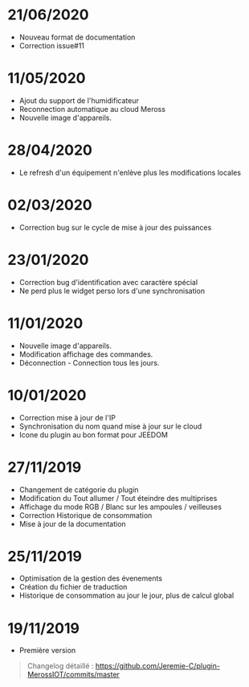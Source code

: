 # 21/06/2020

- Nouveau format de documentation
- Correction issue#11

# 11/05/2020

- Ajout du support de l'humidificateur
- Reconnection automatique au cloud Meross
- Nouvelle image d'appareils.

# 28/04/2020

- Le refresh d'un équipement n'enlève plus les modifications locales

# 02/03/2020

- Correction bug sur le cycle de mise à jour des puissances

# 23/01/2020

- Correction bug d'identification avec caractère spécial
- Ne perd plus le widget perso lors d'une synchronisation 

# 11/01/2020

- Nouvelle image d'appareils.
- Modification affichage des commandes.
- Déconnection - Connection tous les jours.

# 10/01/2020

- Correction mise à jour de l'IP
- Synchronisation du nom quand mise à jour sur le cloud
- Icone du plugin au bon format pour JEEDOM

# 27/11/2019

- Changement de catégorie du plugin
- Modification du Tout allumer / Tout éteindre des multiprises
- Affichage du mode RGB / Blanc sur les ampoules / veilleuses
- Correction Historique de consommation
- Mise à jour de la documentation

# 25/11/2019

- Optimisation de la gestion des évenements
- Création du fichier de traduction
- Historique de consommation au jour le jour, plus de calcul global

# 19/11/2019

- Première version

> Changelog détaillé :
> <https://github.com/Jeremie-C/plugin-MerossIOT/commits/master>
